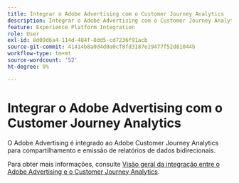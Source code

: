 ```yaml
---
title: Integrar o Adobe Advertising com o Customer Journey Analytics
description: Integrar o Adobe Advertising com o Customer Journey Analytics
feature: Experience Platform Integration
role: User
exl-id: 8d09d6a4-114d-484f-8dd5-cd7236f91acb
source-git-commit: 41414b8a0d4d0a0cf8fd3187e19477f52d81044b
workflow-type: tm+mt
source-wordcount: '52'
ht-degree: 0%

---
```


# Integrar o Adobe Advertising com o Customer Journey Analytics

O Adobe Advertising é integrado ao Adobe Customer Journey Analytics para compartilhamento e emissão de relatórios de dados bidirecionais.

Para obter mais informações, consulte [Visão geral da integração entre o Adobe Advertising e o Customer Journey Analytics](https://experienceleague.adobe.com/pt-br/docs/advertising/integrations/customer-journey-analytics/overview).
